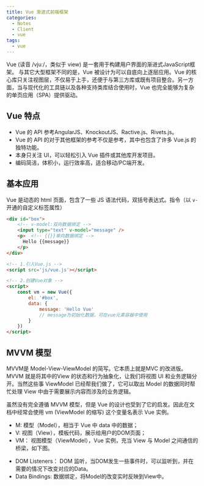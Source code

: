 ```yaml
---
title: Vue 渐进式前端框架
categories:
  - Notes
  - Client
  - vue
tags: 
  - vue
---
```


Vue (读音 /vjuː/，类似于 view) 是一套用于构建用户界面的渐进式JavaScript框架。 与其它大型框架不同的是，Vue 被设计为可以自底向上逐层应用。Vue 的核心库只关注视图层，不仅易于上手，还便于与第三方库或既有项目整合。另一方面，当与现代化的工具链以及各种支持类库结合使用时，Vue 也完全能够为复杂的单页应用（SPA）提供驱动。

<!-- more -->

## Vue 特点

- Vue 的 API 参考AngularJS、KnockoutJS、Ractive.js、Rivets.js。
- Vue 的 API 的对于其他框架的参考不仅是参考，其中也包含了许多 Vue.js 的独特功能。
- 本身只关注 UI，可以轻松引入 Vue 插件或其他库开发项目。
- 编码简洁，体积小，运行效率高，适合移动/PC端开发。

## 基本应用

Vue 是动态的 html 页面，包含了一些 JS 语法代码，双括号表达式。指令（以 `v-` 开通的自定义标签属性）

~~~html
<div id="box">
	<!-- v-model:双向数据绑定 -->
	<input type="text" v-model="message" />
	<p>	 <!-- {{}}单向数据绑定 -->
	  Hello	{{message}}
	</p>
</div>

<!-- 1.引入Vue.js -->
<script src='js/vue.js'></script>

<!-- 2.创建Vue对象 -->
<script>
	const vm = new Vue({
        el: '#box',
        data: {
            message: 'Hello Vue'
            // message为初始化数据，可在vue元素容器中使用
        }
    })
</script>
~~~

## MVVM 模型

MVVM是 Model-View-ViewModel 的简写。它本质上就是MVC 的改进版。MVVM 就是将其中的View 的状态和行为抽象化，让我们将视图 UI 和业务逻辑分开。当然这些事 ViewModel 已经帮我们做了，它可以取出 Model 的数据同时帮忙处理 View 中由于需要展示内容而涉及的业务逻辑。

虽然没有完全遵循 MVVM 模型，但是 Vue 的设计也受到了它的启发。因此在文档中经常会使用 vm (ViewModel 的缩写) 这个变量名表示 Vue 实例。

- M: 模型（Model），相当于 Vue 中 data 中的数据；
- V: 视图（View），模板代码，展示给用户的DOM页面；
- VM： 视图模型（ViewModel），Vue 实例，充当 View 与 Model 之间通信的桥梁，如下图。

<HairyImage src="https://pic.imgdb.cn/item/62f1fa9e16f2c2beb1d9f326.jpg" />

- DOM Listeners： DOM 监听，当DOM发生一些事件时，可以监听到，并在需要的情况下改变对应的Data。
- Data Bindings: 数据绑定，将Model的改变实时反映到View中。
